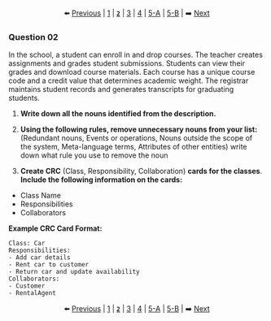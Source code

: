 <div align="center">

⬅️ [Previous](1.md) | [1](1.md) | [**`2`**](2.md) | [3](3.md) | [4](4.md) | [5-A](5-A.md) | [5-B](5-B.md) | ➡️ [Next](3.md)

</div>

### Question 02

In the school, a student can enroll in and drop courses. The teacher creates assignments and grades student submissions. Students can view their grades and download course materials. Each course has a unique course code and a credit value that determines academic weight. The registrar maintains student records and generates transcripts for graduating students.

1. **Write down all the nouns identified from the description.**  
2. **Using the following rules, remove unnecessary nouns from your list:**
   (Redundant nouns, Events or operations, Nouns outside the scope of the system, Meta-language terms, Attributes of other entities)
   write down what rule you use to remove the noun

3. **Create CRC** (Class, Responsibility, Collaboration) **cards for the classes**. **Include the following information on the cards:** 
- Class Name  
- Responsibilities  
- Collaborators  
 
**Example CRC Card Format:**
```
Class: Car
Responsibilities:
- Add car details
- Rent car to customer
- Return car and update availability
Collaborators:
- Customer
- RentalAgent
```

<div align="center">

⬅️ [Previous](1.md) | [1](1.md) | [**`2`**](2.md) | [3](3.md) | [4](4.md) | [5-A](5-A.md) | [5-B](5-B.md) | ➡️ [Next](3.md)

</div>
